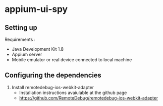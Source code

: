# appium-ui-spy

## Setting up

Requirements : 
* Java Development Kit 1.8
* Appium server
* Mobile emulator or real device connected to local machine

## Configuring the dependencies 

1. Install remotedebug-ios-webkit-adapter
	- Installation instructions avaiulable at the github page
	- https://github.com/RemoteDebug/remotedebug-ios-webkit-adapter
